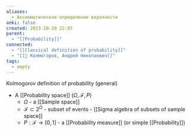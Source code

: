 ```yaml
---
aliases:
  - Аксиоматическое определение верояности
anki: false
created: 2023-10-20 21:07
parent:
  - "[[Probability]]"
connected:
  - "[[Classical definition of probability]]"
  - "[[👤 Колмогоров, Андрей Николаевич]]"
tags:
  - empty
---
```

Kolmogorov definition of probability (general)
- A [[Probability space]] $(\Omega, \mathcal{F}, P)$ 
    - $\Omega$ - a [[Sample space]] 
    - $\mathcal{F} \subset 2^{\Omega}$  - subset of events - [[Sigma algebra of subsets of sample space]]
    - $P: \mathcal{F} \rightarrow [0, 1]$ - a [[Probability measure]] (or simple [[Probability]])














